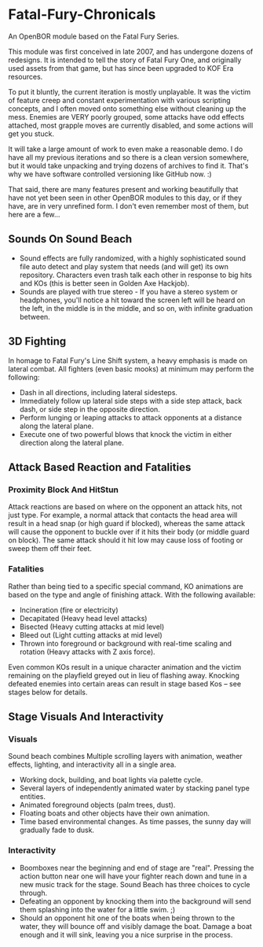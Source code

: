 # Fatal-Fury-Chronicals
An OpenBOR module based on the Fatal Fury Series.

This module was first conceived in late 2007, and has undergone dozens of redesigns. It is intended to tell the story of Fatal Fury One, and originally used assets from that game, but has since been upgraded to KOF Era resources.

To put it bluntly, the current iteration is mostly unplayable. It was the victim of feature creep and constant experimentation with various scripting concepts, and I often moved onto something else without cleaning up the mess. Enemies are VERY poorly grouped, some attacks have odd effects attached, most grapple moves are currently disabled, and some actions will get you stuck. 

It will take a large amount of work to even make a reasonable demo. I do have all my previous iterations and so there is a clean version somewhere, but it would take unpacking and trying dozens of archives to find it. That's why we have software controlled versioning like GitHub now. :) 

That said, there are many features present and working beautifully that have not yet been seen in other OpenBOR modules to this day, or if they have, are in very unrefined form. I don't even remember most of them, but here are a few...

## Sounds On Sound Beach

- Sound effects are fully randomized, with a highly sophisticated sound file auto detect and play system that needs (and will get) its own repository. Characters even trash talk each other in response to big hits and KOs (this is better seen in Golden Axe Hackjob).
- Sounds are played with true stereo - If you have a stereo system or headphones, you'll notice a hit toward the screen left will be heard on the left, in the middle is in the middle, and so on, with infinite graduation between.

## 3D Fighting

In homage to Fatal Fury's Line Shift system, a heavy emphasis is made on lateral combat. All fighters (even basic mooks) at minimum may perform the following:

- Dash in all directions, including lateral sidesteps.
- Immediately follow up lateral side steps with a side step attack, back dash, or side step in the opposite direction.
- Perform lunging or leaping attacks to attack opponents at a distance along the lateral plane.
- Execute one of two powerful blows that knock the victim in either direction along the lateral plane.

## Attack Based Reaction and Fatalities

### Proximity Block And HitStun

Attack reactions are based on where on the opponent an attack hits, not just type. For example, a normal attack that contacts the head area will result in a head snap (or high guard if blocked), whereas the same attack will cause the opponent to buckle over if it hits their body (or middle guard on block). The same attack should it hit low may cause loss of footing or sweep them off their feet.

### Fatalities 

Rather than being tied to a specific special command, KO animations are based on the type and angle of finishing attack. With the following available:

- Incineration (fire or electricity)
- Decapitated (Heavy head level attacks)
- Bisected (Heavy cutting attacks at mid level)
- Bleed out (Light cutting attacks at mid level)
- Thrown into foreground or background with real-time scaling and rotation (Heavy attacks with Z axis force).

Even common KOs result in a unique character animation and the victim remaining on the playfield greyed out in lieu of flashing away. Knocking defeated enemies into certain areas can result in stage based Kos – see stages below for details.

## Stage Visuals And Interactivity

### Visuals

Sound beach combines Multiple scrolling layers with animation, weather effects, lighting, and interactivity all in a single area.

- Working dock, building, and boat lights via palette cycle.
- Several layers of independently animated water by stacking panel type entities.
- Animated foreground objects (palm trees, dust).
- Floating boats and other objects have their own animation.
- Time based environmental changes. As time passes, the sunny day will gradually fade to dusk.

### Interactivity

- Boomboxes near the beginning and end of stage are "real". Pressing the action button near one will have your fighter reach down and tune in a new music track for the stage. Sound Beach has three choices to cycle through.
- Defeating an opponent by knocking them into the background will send them splashing into the water for a little swim. ;)
- Should an opponent hit one of the boats when being thrown to the water, they will bounce off and visibly damage the boat. Damage a boat enough and it will sink, leaving you a nice surprise in the process.



